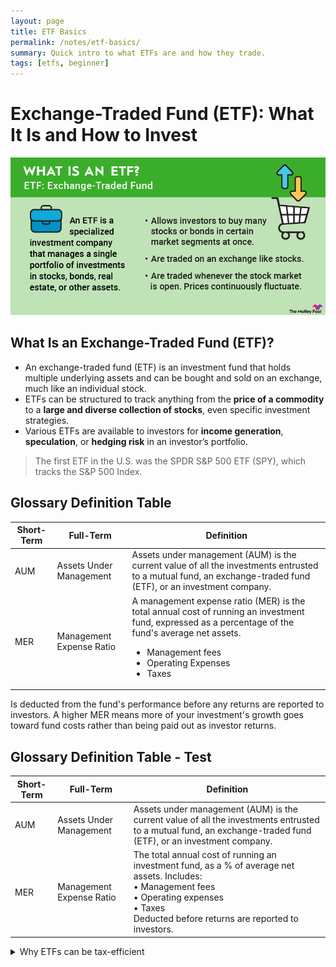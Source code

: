 ```yaml
---
layout: page
title: ETF Basics
permalink: /notes/etf-basics/
summary: Quick intro to what ETFs are and how they trade.
tags: [etfs, beginner]
---
```


# Exchange-Traded Fund (ETF): What It Is and How to Invest
![What is an ETF?](/assets/images/what-is-an-etf-infographic.jpg)


## What Is an Exchange-Traded Fund (ETF)?
- An exchange-traded fund (ETF) is an investment fund that holds multiple underlying assets and can be bought and sold on an exchange, much like an individual stock. 
- ETFs can be structured to track anything from the **price of a commodity** to a **large and diverse collection of stocks**, even specific investment strategies. 
- Various ETFs are available to investors for **income generation**, **speculation**, or **hedging risk** in an investor’s portfolio. 
> The first ETF in the U.S. was the SPDR S&P 500 ETF (SPY), which tracks the S&P 500 Index.


## Glossary Definition Table

| **Short-Term**  | **Full-Term**                 | **Definition**                        |
| --------------- | ----------------------------- | ------------------------------------- |
| AUM             | Assets Under Management       | Assets under management (AUM) is the current value of all the investments entrusted to a mutual fund, an exchange-traded fund (ETF), or an investment company.
| MER             | Management Expense Ratio      | A management expense ratio (MER) is the total annual cost of running an investment fund, expressed as a percentage of the fund's average net assets.<ul><li>Management fees</li><li>Operating Expenses</li><li>Taxes 
Is deducted from the fund's performance before any returns are reported to investors. A higher MER means more of your investment's growth goes toward fund costs rather than being paid out as investor returns.
    
## Glossary Definition Table - Test

| Short-Term | Full-Term | Definition |
|---|---|---|
| AUM | Assets Under Management | Assets under management (AUM) is the current value of all the investments entrusted to a mutual fund, an exchange-traded fund (ETF), or an investment company. |
| MER | Management Expense Ratio | The total annual cost of running an investment fund, as a % of average net assets. Includes:<br>• Management fees<br>• Operating expenses<br>• Taxes<br>Deducted before returns are reported to investors. |

 
<details>
<summary>Why ETFs can be tax-efficient</summary>
Creation/redemption mechanisms and in-kind transfers can reduce taxable events inside the fund vs. some mutual funds. (Details vary by market and product.)
</details>